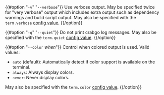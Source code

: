 {{#option "`-v`" "`--verbose`"}}
Use verbose output. May be specified twice for "very verbose" output which
includes extra output such as dependency warnings and build script output.
May also be specified with the `term.verbose`
[config value](../reference/config.html).
{{/option}}

{{#option "`-q`" "`--quiet`"}}
Do not print crabgo log messages.
May also be specified with the `term.quiet`
[config value](../reference/config.html).
{{/option}}

{{#option "`--color` _when_"}}
Control when colored output is used. Valid values:

- `auto` (default): Automatically detect if color support is available on the
  terminal.
- `always`: Always display colors.
- `never`: Never display colors.

May also be specified with the `term.color`
[config value](../reference/config.html).
{{/option}}
